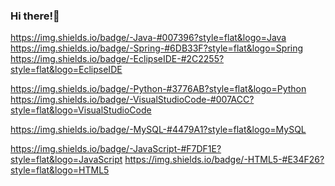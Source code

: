 ### Hi there!👋

<!--
**overult01/overult01** is a ✨ _special_ ✨ repository because its `README.md` (this file) appears on your GitHub profile.

Here are some ideas to get you started:

- 🔭 I’m currently working on ...
- 🌱 I’m currently learning ...
- 👯 I’m looking to collaborate on ...
- 🤔 I’m looking for help with ...
- 💬 Ask me about ...
- 📫 How to reach me: ...
- 😄 Pronouns: ...
- ⚡ Fun fact: ...
- https://img.shields.io/badge/-[기술이름]-[컬러코드]?style=flat&logo=[아이콘이름]
-->

https://img.shields.io/badge/-Java-#007396?style=flat&logo=Java
https://img.shields.io/badge/-Spring-#6DB33F?style=flat&logo=Spring
https://img.shields.io/badge/-EclipseIDE-#2C2255?style=flat&logo=EclipseIDE

https://img.shields.io/badge/-Python-#3776AB?style=flat&logo=Python
https://img.shields.io/badge/-VisualStudioCode-#007ACC?style=flat&logo=VisualStudioCode

https://img.shields.io/badge/-MySQL-#4479A1?style=flat&logo=MySQL

https://img.shields.io/badge/-JavaScript-#F7DF1E?style=flat&logo=JavaScript
https://img.shields.io/badge/-HTML5-#E34F26?style=flat&logo=HTML5
